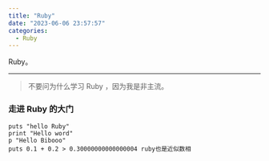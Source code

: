 ```yaml
---
title: "Ruby"
date: "2023-06-06 23:57:57"
categories:
  - Ruby
---
```


Ruby。

---

> 不要问为什么学习 Ruby ，因为我是非主流。

### 走进 Ruby 的大门

```
puts "hello Ruby"
print "Hello word"
p "Hello Bibooo"
puts 0.1 + 0.2 > 0.30000000000000004 ruby也是近似数相
```
